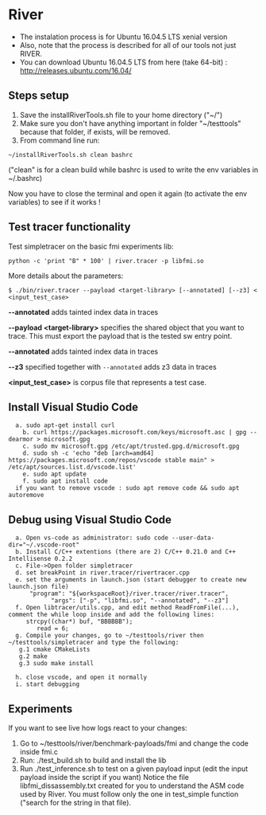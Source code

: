 # River 

- The instalation process is for Ubuntu 16.04.5 LTS xenial version
- Also, note that the process is described for all of our tools not just RIVER.
- You can download Ubuntu 16.04.5 LTS from here (take 64-bit) : http://releases.ubuntu.com/16.04/

## Steps setup 
1. Save the installRiverTools.sh file to your home directory ("~/")
2. Make sure you don't have anything important in folder "~/testtools" because that folder, if exists, will be removed.
3. From command line run:  
```
~/installRiverTools.sh clean bashrc
```
("clean" is for a clean build while bashrc is used to write the env variables in ~/.bashrc)

Now you have to close the terminal and open it again (to activate the env variables) to see if it works !

## Test tracer functionality

Test simpletracer on the basic fmi experiments lib:
```
python -c 'print "B" * 100' | river.tracer -p libfmi.so
``` 

More details about the parameters:
```
$ ./bin/river.tracer --payload <target-library> [--annotated] [--z3] < <input_test_case>
```
**--annotated** adds tainted index data in traces


**--payload \<target-library\>** specifies the shared object that you want to trace. This must export the payload that is the tested sw entry point.

**--annotated** adds tainted index data in traces

**--z3** specified together with `--annotated` adds z3 data in traces

**\<input_test_case\>** is corpus file that represents a test case.

## Install Visual Studio Code
```
  a. sudo apt-get install curl
	b. curl https://packages.microsoft.com/keys/microsoft.asc | gpg --dearmor > microsoft.gpg
	c. sudo mv microsoft.gpg /etc/apt/trusted.gpg.d/microsoft.gpg
	d. sudo sh -c 'echo "deb [arch=amd64] https://packages.microsoft.com/repos/vscode stable main" > /etc/apt/sources.list.d/vscode.list'
	e. sudo apt update
	f. sudo apt install code
  if you want to remove vscode : sudo apt remove code && sudo apt autoremove
```
## Debug using Visual Studio Code
``` 
  a. Open vs-code as administrator: sudo code --user-data-dir="~/.vscode-root"
  b. Install C/C++ extentions (there are 2) C/C++ 0.21.0 and C++ Intellisense 0.2.2
  c. File->Open folder simpletracer
  d. set breakPoint in river.tracer/rivertracer.cpp
  e. set the arguments in launch.json (start debugger to create new launch.json file)
	  "program": "${workspaceRoot}/river.tracer/river.tracer",
            "args": ["-p", "libfmi.so", "--annotated", "--z3"]
  f. Open libtracer/utils.cpp, and edit method ReadFromFile(...), comment the while loop inside and add the following lines:
     strcpy((char*) buf, "BBBBBB");
	    read = 6;
  g. Compile your changes, go to ~/testtools/river then ~/testtools/simpletracer and type the following:
   g.1 cmake CMakeLists
   g.2 make
   g.3 sudo make install

  h. close vscode, and open it normally
  i. start debugging
``` 

## Experiments 
If you want to see live how logs react to your changes:
1. Go to ~/testtools/river/benchmark-payloads/fmi and change the code inside fmi.c 
2. Run: ./test_build.sh to build and install the lib
3. Run ./test_inference.sh to test on a given payload input (edit the input payload inside the script if you want)
  Notice the file libfmi_dissassembly.txt created for you to understand the ASM code used by River. You must follow only the one in test_simple function ("search for the string in that file).


